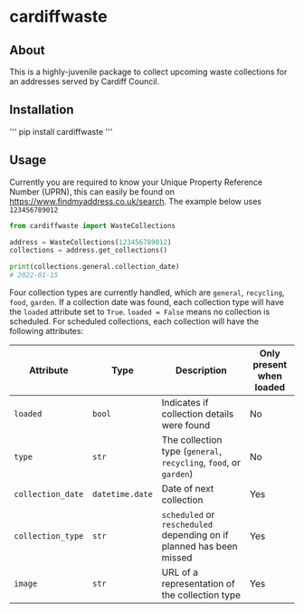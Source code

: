 # cardiffwaste

## About

This is a highly-juvenile package to collect upcoming waste collections for an addresses served by Cardiff Council.

## Installation

'''
pip install cardiffwaste
'''

## Usage

Currently you are required to know your Unique Property Reference Number (UPRN), this can easily be found on <https://www.findmyaddress.co.uk/search>. The example below uses `123456789012`

```python
from cardiffwaste import WasteCollections

address = WasteCollections(123456789012)
collections = address.get_collections()

print(collections.general.collection_date)
# 2022-01-15

```

Four collection types are currently handled, which are `general`, `recycling`, `food`, `garden`. If a collection date was found, each collection type will have the `loaded` attribute set to `True`. `loaded = False` means no collection is scheduled. For scheduled collections, each collection will have the following attributes:

| Attribute | Type | Description | Only present when loaded |
| --- | --- | --- |--- |
| `loaded` | `bool` | Indicates if collection details were found | No |
| `type` | `str` | The collection type (`general`, `recycling`, `food`, or `garden`) | No |
| `collection_date` | `datetime.date` | Date of next collection | Yes |
| `collection_type` | `str` | `scheduled` or `rescheduled` depending on if planned has been missed | Yes |
| `image` | `str` | URL of a representation of the collection type | Yes |